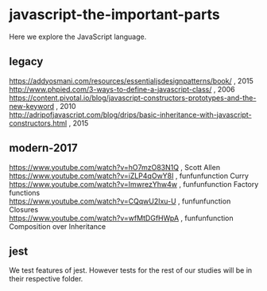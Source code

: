 # javascript-the-important-parts

Here we explore the JavaScript language.

## legacy

https://addyosmani.com/resources/essentialjsdesignpatterns/book/ , 2015  
http://www.phpied.com/3-ways-to-define-a-javascript-class/ , 2006  
https://content.pivotal.io/blog/javascript-constructors-prototypes-and-the-new-keyword , 2010  
http://adripofjavascript.com/blog/drips/basic-inheritance-with-javascript-constructors.html , 2015

## modern-2017

https://www.youtube.com/watch?v=hO7mzO83N1Q , Scott Allen  
https://www.youtube.com/watch?v=iZLP4qOwY8I , funfunfunction Curry  
https://www.youtube.com/watch?v=ImwrezYhw4w , funfunfunction Factory functions  
https://www.youtube.com/watch?v=CQqwU2Ixu-U , funfunfunction Closures  
https://www.youtube.com/watch?v=wfMtDGfHWpA , funfunfunction Composition over Inheritance

## jest

We test features of jest. However tests for the rest of our studies will be in their respective folder.
